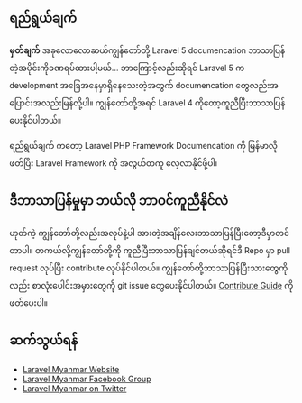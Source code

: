 ရည်ရွယ်ချက်
---------

**မှတ်ချက်** အခုလောလောဆယ်ကျွန်တော်တို့ Laravel 5 documencation ဘာသာပြန်တဲ့အပိုင်းကိုခဏရပ်ထားပါ့မယ်... ဘာကြောင့်လည်းဆိုရင် Laravel 5 က development အခြေအနေမှာရှိနေသေးတဲ့အတွက် documencation တွေလည်းအပြောင်းအလည်းမြန်လို့ပါ။ ကျွန်တော်တို့အရင် Laravel 4 ကိုတော့ကူညီပြီးဘာသာပြန်ပေးနိုင်ပါတယ်။

ရည်ရွယ်ချက် ကတော့ Laravel PHP Framework Documencation ကို မြန်မာလို ဖတ်ပြီး Laravel Framework ကို အလွယ်တကူ လေ့လာနိုင်ဖို့ပါ၊

ဒီဘာသာပြန်မှုမှာ ဘယ်လို ဘာဝင်ကူညီနိုင်လဲ
-----------------------------

ဟုတ်ကဲ့ ကျွန်တော်တို့လည်းအလုပ်နဲ့ပါ အားတဲ့အချိန်လေးဘာသာပြန်ပြီးတော့ဒီမှာတင်တာပါ။ တကယ်လို့ကျွန်တော်တို့ကို ကူညီပြီးဘာသာပြန်ချင်တယ်ဆိုရင်ဒီ Repo မှာ pull request လုပ်ပြီး contribute လုပ်နိုင်ပါတယ်။ ကျွန်တော်တို့ဘာသာပြန်ပြီးသားတွေကိုလည်း စာလုံးပေါင်းအမှားတွေကို git issue တွေပေးနိုင်ပါတယ်။ [Contribute Guide](contributing.md) ကိုဖတ်ပေးပါ။

ဆက်သွယ်ရန် 
-------

- [Laravel Myanmar Website](https://www.laravelmyanmar.com)
- [Laravel Myanmar Facebook Group](https://www.facebook.com/groups/250409601822202/)
- [Laravel Myanmar on Twitter](https://twitter.com/laravel_myanmar)

